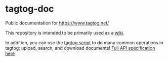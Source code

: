 # tagtog-doc

Public documentation for https://www.tagtog.net/

This repository is intended to be primarily used as a [wiki](https://github.com/tagtog/tagtog-doc/wiki).

In addition, you can use the [tagtog script](https://github.com/tagtog/tagtog-doc/blob/master/tagtog) to do many common operations in tagtog: upload, search, and download documents! [Full API specification here](https://github.com/tagtog/tagtog-doc/wiki/API-documents-v0.1)

